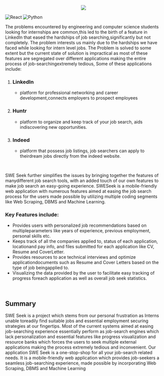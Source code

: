 <div align="center"><img src="https://readme-typing-svg.herokuapp.com?font=&color=00F747&size=40&width=170&height=80&lines=SWESeek)](https://git.io/typing-svg" /></div>

![React](https://img.shields.io/badge/react-%2320232a.svg?style=for-the-badge&logo=react&logoColor=%2361DAFB)
![Python](https://img.shields.io/badge/python-3670A0?style=for-the-badge&logo=python&logoColor=ffdd54)

The problems encountered by engineering and computer science students looking for internships are common,this led to the birth of a feature in LinkedIn that eased the hardships of job searching,significantly but not completely. The problem interests us mainly due to the hardships we have faced while looking for intern level jobs. The Problem is solved to some extent but the current state of solution is impractical as most of these features are segregated over different applications making the entire process of job-searchingextremely tedious, Some of these applications include:

1. ### **LinkedIn**  
    - platform for professional networking and career development,connects employers to prospect employees
2. ### **Huntr**  
    -  platform to organize and keep track of your job search, aids indiscovering new opportunities.
3. ### **Indeed** 
    - platform that possess job listings, job searchers can apply to theirdream jobs directly from the indeed website.

<br />

SWE Seek further simplifies the issues by bringing together the features of manydifferent job search tools, with an added touch of our own features to make job search an easy-going experience. SWESeek is a mobile-friendly web application with numerous features aimed at easing the job search process for the users made possible by utilizing multiple coding segments like Web Scraping, DBMS and Machine Learning.

### Key Features include:
- Provides users with personalized job recommendations based on multipleparameters like years of experience, previous employment, personal skills etc.
- Keeps track of all the companies applied to, status of each application, locationand pay info, and files submitted for each application like CV, Resume and CoverLetter.
- Provides resources to ace technical interviews and optimize applicationdocuments such as Resume and Cover Letters based on the type of job beingapplied to.
- Visualizing the data provided by the user to facilitate easy tracking of progress foreach application as well as overall job seek statistics.

<br />

## Summary
SWE Seek is a project which stems from our personal frustration as Interns unable toreadily find suitable jobs and essential employment securing strategies at our fingertips. Most of the current systems aimed at easing job-searching experience essentially perform as job-search engines which lack personalization and essential features like progress visualization and resource banks which forces the users to seek multiple external applications making the process extremely tedious and inconvenient. Our application SWE Seek is a one-stop-shop for all your job-search related needs. It is a mobile-friendly web application which provides job-seekers a seamless job-searching experience, made possible by incorporating Web Scraping, DBMS and Machine Learning